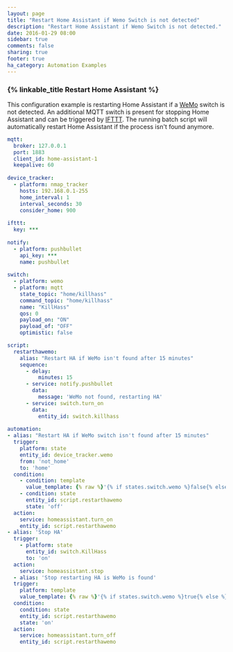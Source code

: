 ```yaml
---
layout: page
title: "Restart Home Assistant if Wemo Switch is not detected"
description: "Restart Home Assistant if Wemo Switch is not detected."
date: 2016-01-29 08:00
sidebar: true
comments: false
sharing: true
footer: true
ha_category: Automation Examples
---
```


### {% linkable_title Restart Home Assistant %}

This configuration example is restarting Home Assistant if a [WeMo](/components/switch.wemo/) switch is not detected. An additional MQTT switch is present for stopping Home Assistant and can be triggered by [IFTTT](/components/ifttt/). The running batch script will automatically restart Home Assistant if the process isn't found anymore.

```yaml
mqtt:
  broker: 127.0.0.1
  port: 1883
  client_id: home-assistant-1
  keepalive: 60
  
device_tracker:
  - platform: nmap_tracker
    hosts: 192.168.0.1-255
    home_interval: 1
    interval_seconds: 30
    consider_home: 900
    
ifttt:
  key: ***
  
notify: 
  - platform: pushbullet
    api_key: ***
    name: pushbullet
  
switch:
  - platform: wemo
  - platform: mqtt
    state_topic: "home/killhass"
    command_topic: "home/killhass"
    name: "KillHass"
    qos: 0
    payload_on: "ON"
    payload_of: "OFF"
    optimistic: false

script:
  restarthawemo:
    alias: "Restart HA if WeMo isn't found after 15 minutes"
    sequence:
      - delay:
          minutes: 15
      - service: notify.pushbullet
        data:
          message: 'WeMo not found, restarting HA'
      - service: switch.turn_on
        data:
          entity_id: switch.killhass
  
automation:
- alias: "Restart HA if WeMo switch isn't found after 15 minutes"
  trigger:
    platform: state
    entity_id: device_tracker.wemo
    from: 'not_home'
    to: 'home'
  condition:
    - condition: template
      value_template: {% raw %}'{% if states.switch.wemo %}false{% else %}true{% endif %}'{% endraw %}
    - condition: state
      entity_id: script.restarthawemo
      state: 'off'
  action:
    service: homeassistant.turn_on
    entity_id: script.restarthawemo
- alias: 'Stop HA'
  trigger:
    - platform: state
      entity_id: switch.KillHass
      to: 'on'
  action:
    service: homeassistant.stop
  - alias: 'Stop restarting HA is WeMo is found'
  trigger:
    platform: template
    value_template: {% raw %}'{% if states.switch.wemo %}true{% else %}false{% endif %}'{% endraw %}
  condition:
    condition: state
    entity_id: script.restarthawemo
    state: 'on'
  action:
    service: homeassistant.turn_off
    entity_id: script.restarthawemo
```

